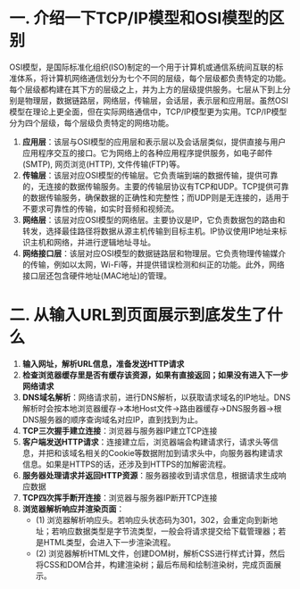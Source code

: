 # 一. 介绍一下TCP/IP模型和OSI模型的区别

OSI模型，是国际标准化组织(ISO)制定的一个用于计算机或通信系统间互联的标准体系，将计算机网络通信划分为七个不同的层级，每个层级都负责特定的功能。每个层级都构建在其下方的层级之上，并为上方的层级提供服务。七层从下到上分别是物理层，数据链路层，网络层，传输层，会话层，表示层和应用层。虽然OSI模型在理论上更全面，但在实际网络通信中，TCP/IP模型更为实用。TCP/IP模型分为四个层级，每个层级负责特定的网络功能。

1. **应用层**：该层与OSI模型的应用层和表示层以及会话层类似，提供直接与用户应用程序交互的接口。它为网络上的各种应用程序提供服务，如电子邮件(SMTP), 网页浏览(HTTP), 文件传输(FTP)等。
2. **传输层**：该层对应OSI模型的传输层。它负责端到端的数据传输，提供可靠的，无连接的数据传输服务。主要的传输层协议有TCP和UDP。TCP提供可靠的数据传输服务，确保数据的正确性和完整性；而UDP则是无连接的，适用于不要求可靠性的传输，如实时音频和视频流。
3. **网络层**：该层对应OSI模型的网络层。主要协议是IP，它负责数据包的路由和转发，选择最佳路径将数据从源主机传输到目标主机。IP协议使用IP地址来标识主机和网络，并进行逻辑地址寻址。
4. **网络接口层**：该层对应OSI模型的数据链路层和物理层。它负责物理传输媒介的传输，例如以太网，Wi-Fi等，并提供错误检测和纠正的功能。此外，网络接口层还包含硬件地址(MAC地址)的管理。

# 二. 从输入URL到页面展示到底发生了什么

1. **输入网址，解析URL信息，准备发送HTTP请求**
2. **检查浏览器缓存里是否有缓存该资源，如果有直接返回；如果没有进入下一步网络请求**
3. **DNS域名解析**：网络请求前，进行DNS解析，以获取请求域名的IP地址。DNS解析时会按本地浏览器缓存->本地Host文件->路由器缓存->DNS服务器->根DNS服务器的顺序查询域名对应IP，直到找到为止。
4. **TCP三次握手建立连接**：浏览器与服务器IP建立TCP连接
5. **客户端发送HTTP请求**：连接建立后，浏览器端会构建请求行，请求头等信息，并把和该域名相关的Cookie等数据附加到请求头中，向服务器构建请求信息。如果是HTTPS的话，还涉及到HTTPS的加解密流程。
6. **服务器处理请求并返回HTTP资源**：服务器接收到请求信息，根据请求生成响应数据
7. **TCP四次挥手断开连接**：浏览器与服务器IP断开TCP连接
8. **浏览器解析响应并渲染页面**：
    - (1) 浏览器解析响应头。若响应头状态码为301，302，会重定向到新地址；若响应数据类型是字节流类型，一般会将请求提交给下载管理器；若是HTML类型，会进入下一步渲染流程。
    - (2) 浏览器解析HTML文件，创建DOM树，解析CSS进行样式计算，然后将CSS和DOM合并，构建渲染树；最后布局和绘制渲染树，完成页面展示。
